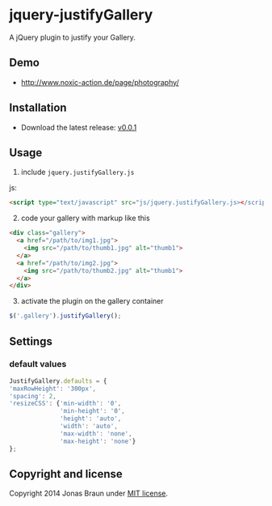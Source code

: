 jquery-justifyGallery
=====================

A jQuery plugin to justify your Gallery.

## Demo

* http://www.noxic-action.de/page/photography/


## Installation

* Download the latest release: [v0.0.1](https://github.com/iekadou/jquery-justifyGallery/archive/0.0.1.zip)

## Usage

1. include `jquery.justifyGallery.js`
  
  js:
  ```html
<script type="text/javascript" src="js/jquery.justifyGallery.js></script>
  ```

2. code your gallery with markup like this

  ```html
  <div class="gallery">
    <a href="/path/to/img1.jpg">
      <img src="/path/to/thumb1.jpg" alt="thumb1">
    </a>
    <a href="/path/to/img2.jpg">
      <img src="/path/to/thumb2.jpg" alt="thumb1">
    </a>
  </div>
  ```

3. activate the plugin on the gallery container
  
  ```javascript
$('.gallery').justifyGallery();
  ```

## Settings

### default values

  ```javascript
JustifyGallery.defaults = {
  'maxRowHeight': '300px',
  'spacing': 2,
  'resizeCSS': {'min-width': '0',
                'min-height': '0',
                'height': 'auto',
                'width': 'auto',
                'max-width': 'none',
                'max-height': 'none'}
  };
  ```

## Copyright and license

Copyright 2014 Jonas Braun under [MIT license](https://github.com/iekadou/jquery-justifyGallery/blob/master/LICENSE).
